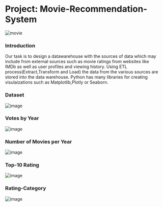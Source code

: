 # Project: Movie-Recommendation-System
![movie](https://user-images.githubusercontent.com/75235022/232245649-b8249ebd-07b6-43f6-9581-921018505751.png)

### Introduction
Our task is to design a datawarehouse with the sources of data which may include from external sources such as movie ratings from websites like IMDb as well as user profiles and viewing history.
Using ETL process(Extract,Transform and Load) the data from the various sources are stored into the data warehouse.
Python has many libraries for creating visulaizations such as Matplotlib,Plotly or Seaborn.

### Dataset

![image](https://user-images.githubusercontent.com/75235022/232246081-2e813a96-fbe6-48b7-b70d-65591e1aab4d.png)


### Votes by Year

![image](https://user-images.githubusercontent.com/75235022/232246124-d2278dd4-844c-4e76-baf9-70d08200845e.png)


### Number of Movies per Year

![image](https://user-images.githubusercontent.com/75235022/232246166-16ac875c-28b0-42a2-9cec-b8a5e6e8c26b.png)


### Top-10 Rating

![image](https://user-images.githubusercontent.com/75235022/232246201-f2e812b4-c929-4042-a1b7-86846f822938.png)

### Rating-Category

![image](https://user-images.githubusercontent.com/75235022/232246253-d7e1328d-40e7-4e8c-be0e-8a1076778310.png)



